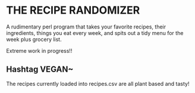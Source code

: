 # THE RECIPE RANDOMIZER

A rudimentary perl program that takes your favorite recipes, their ingredients, things you eat every week, and spits out a tidy menu for the week plus grocery list.

Extreme work in progress!!

## Hashtag VEGAN~
The recipes currently loaded into recipes.csv are all plant based and tasty!
